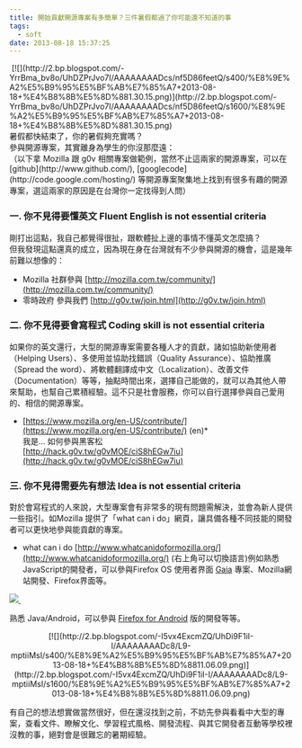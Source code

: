 ```yaml
---
title: 開始貢獻開源專案有多簡單？三件暑假都過了你可能還不知道的事
tags:
  - soft
date: 2013-08-18 15:37:25
---
```


<div class="separator" style="clear: both; text-align: left;">&nbsp;[![](http://2.bp.blogspot.com/-YrrBma_bv8o/UhDZPrJvo7I/AAAAAAAADcs/nf5D86feetQ/s400/%E8%9E%A2%E5%B9%95%E5%BF%AB%E7%85%A7+2013-08-18+%E4%B8%8B%E5%8D%881.30.15.png)](http://2.bp.blogspot.com/-YrrBma_bv8o/UhDZPrJvo7I/AAAAAAAADcs/nf5D86feetQ/s1600/%E8%9E%A2%E5%B9%95%E5%BF%AB%E7%85%A7+2013-08-18+%E4%B8%8B%E5%8D%881.30.15.png)</div><div class="separator" style="clear: both; text-align: left;">
</div><div class="separator" style="clear: both; text-align: left;">暑假都快結束了，你的暑假夠充實嗎？</div><div class="separator" style="clear: both; text-align: left;">
</div><div class="separator" style="clear: both; text-align: left;">參與開源專案，其實離身為學生的你沒那麼遠：</div><div class="separator" style="clear: both; text-align: left;">
</div><div class="separator" style="clear: both; text-align: left;">（以下拿 Mozilla 跟 g0v 相關專案做範例，當然不止這兩家的開源專案，可以在 [github](http://www.github.com/), [googlecode](http://code.google.com/hosting/) 等開源專案聚集地上找到有很多有趣的開源專案，選這兩家的原因是在台灣你一定找得到人問）</div>

### 一. 你不見得要懂英文 Fluent English is not essential criteria
<div class="separator" style="clear: both; text-align: left;">
</div><div class="separator" style="clear: both; text-align: left;">剛打出這點，我自己都覺得很扯，跟軟體扯上邊的事情不懂英文怎麼搞？</div><div class="separator" style="clear: both; text-align: left;">但我發現這點還真的成立，因為現在身在台灣就有不少參與開源的機會，這是幾年前難以想像的：</div><div class="separator" style="clear: both; text-align: left;">
</div>

*   Mozilla 社群參與 [http://mozilla.com.tw/community/](http://mozilla.com.tw/community/)
*   零時政府 參與我們 [http://g0v.tw/join.html](http://g0v.tw/join.html)<div class="separator" style="clear: both; text-align: left;">
</div>

### 二. 你不見得要會寫程式 Coding skill is not essential criteria
<div class="separator" style="clear: both; text-align: left;">
</div><div class="separator" style="clear: both; text-align: left;">如果你的英文還行，大型的開源專案需要各種人才的貢獻，諸如協助新使用者（Helping Users）、多使用並協助找錯誤（Quality Assurance）、協助推廣（Spread the word）、將軟體翻譯成中文（Localization）、改善文件（Documentation）等等，抽點時間出來，選擇自己能做的，就可以為其他人帶來幫助，也幫自己累積經驗。這不只是社會服務，你可以自行選擇參與自己愛用的、相信的開源專案。</div>

*   [https://www.mozilla.org/en-US/contribute/](https://www.mozilla.org/en-US/contribute/) (en)*   <div class="ace-line gutter-author-p-23034 emptyGutter" id="magicdomid197"><span class="author-p-23034 autolink">我</span><span class="author-p-23034">是... 如何</span><span class="author-p-24336">參與黑客松</span></div>[http://hack.g0v.tw/g0vMOE/ciS8hEGw7iu](http://hack.g0v.tw/g0vMOE/ciS8hEGw7iu)

### 三. 你不見得需要先有想法 Idea is not essential criteria 
對於會寫程式的人來說，大型專案會有非常多的現有問題需解決，並會為新人提供一些指引。如Mozilla 提供了「what can i do」網頁，讓具備各種不同技能的開發者可以更快地參與能貢獻的專案。 

*   what can i do [http://www.whatcanidoformozilla.org/](http://www.whatcanidoformozilla.org/) (右上角可以切換語言)例如熟悉JavaScript的開發者，可以參與Firefox OS 使用者界面 [Gaia](https://developer.mozilla.org/en-US/docs/Mozilla/Firefox_OS/Platform/Gaia) 專案、Mozilla網站開發、Firefox界面等。

[![](http://2.bp.blogspot.com/-x2H8xFJuFZA/UhDZKJIhPGI/AAAAAAAADck/dfUgi-7Mgvc/s400/%E8%9E%A2%E5%B9%95%E5%BF%AB%E7%85%A7+2013-08-18+%E4%B8%8B%E5%8D%881.29.48.png)&nbsp;](http://2.bp.blogspot.com/-x2H8xFJuFZA/UhDZKJIhPGI/AAAAAAAADck/dfUgi-7Mgvc/s1600/%E8%9E%A2%E5%B9%95%E5%BF%AB%E7%85%A7+2013-08-18+%E4%B8%8B%E5%8D%881.29.48.png)

熟悉 Java/Android，可以參與 [Firefox for Android](https://wiki.mozilla.org/Mobile/Get_Involved) 版的開發等等。

<div class="separator" style="clear: both; text-align: center;">[![](http://2.bp.blogspot.com/-I5vx4ExcmZQ/UhDi9F1iI-I/AAAAAAAADc8/L9-mptiiMsI/s400/%E8%9E%A2%E5%B9%95%E5%BF%AB%E7%85%A7+2013-08-18+%E4%B8%8B%E5%8D%8811.06.09.png)](http://2.bp.blogspot.com/-I5vx4ExcmZQ/UhDi9F1iI-I/AAAAAAAADc8/L9-mptiiMsI/s1600/%E8%9E%A2%E5%B9%95%E5%BF%AB%E7%85%A7+2013-08-18+%E4%B8%8B%E5%8D%8811.06.09.png)</div>

有自己的想法想實做當然很好，但在還沒找到之前，不妨先參與看看中大型的專案，查看文件、瞭解文化、學習程式風格、開發流程、與其它開發者互動等學校裡沒教的事，絕對會是很難忘的暑期經驗。